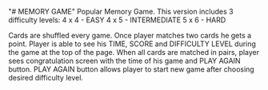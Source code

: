"# MEMORY GAME"
Popular Memory Game. This version includes 3 difficulty levels:
4 x 4 - EASY
4 x 5 - INTERMEDIATE
5 x 6 - HARD

Cards are shuffled every game. Once player matches two cards he gets a point. Player is able to see his TIME, SCORE and DIFFICULTY LEVEL during the game at the top of the page. 
When all cards are matched in pairs, player sees congratulation screen with the time of his game and PLAY AGAIN button.
PLAY AGAIN button allows player to start new game after choosing desired difficulty level.